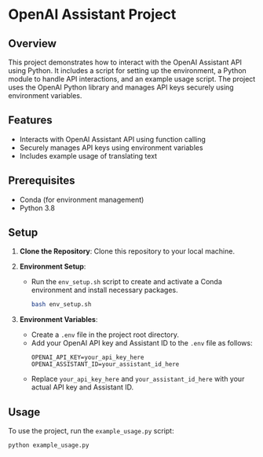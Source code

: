 # OpenAI Assistant Project

## Overview
This project demonstrates how to interact with the OpenAI Assistant API using Python. It includes a script for setting up the environment, a Python module to handle API interactions, and an example usage script. The project uses the OpenAI Python library and manages API keys securely using environment variables.

## Features
- Interacts with OpenAI Assistant API using function calling
- Securely manages API keys using environment variables
- Includes example usage of translating text

## Prerequisites
- Conda (for environment management)
- Python 3.8

## Setup
1. **Clone the Repository**: Clone this repository to your local machine.

2. **Environment Setup**:
   - Run the `env_setup.sh` script to create and activate a Conda environment and install necessary packages.
     ```bash
     bash env_setup.sh
     ```

3. **Environment Variables**:
   - Create a `.env` file in the project root directory.
   - Add your OpenAI API key and Assistant ID to the `.env` file as follows:
     ```
     OPENAI_API_KEY=your_api_key_here
     OPENAI_ASSISTANT_ID=your_assistant_id_here
     ```
   - Replace `your_api_key_here` and `your_assistant_id_here` with your actual API key and Assistant ID.

## Usage
To use the project, run the `example_usage.py` script:

```bash
python example_usage.py
